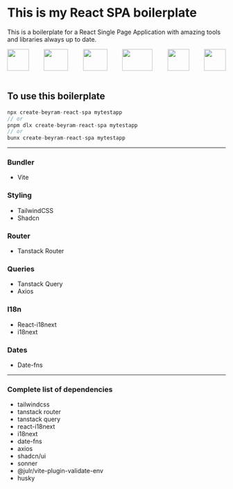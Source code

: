 # This is my React SPA boilerplate

This is a boilerplate for a React Single Page Application with amazing tools and libraries always up to date.

<div style="display:flex; justify-content:space-between; align-items:center">
<img src="https://upload.wikimedia.org/wikipedia/commons/thumb/f/f1/Vitejs-logo.svg/1039px-Vitejs-logo.svg.png" width=50 height=50/>
<img src="https://upload.wikimedia.org/wikipedia/commons/thumb/3/30/React_Logo_SVG.svg/1200px-React_Logo_SVG.svg.png" width=56 height=50/>
<img src="https://avatars.githubusercontent.com/u/139895814?v=4" width=56 height=50/>
<img src="https://upload.wikimedia.org/wikipedia/commons/thumb/d/d5/Tailwind_CSS_Logo.svg/2560px-Tailwind_CSS_Logo.svg.png" width=70 height=50/>
<img src="https://tanstack.com/assets/splash-dark-8nwlc0Nt.png" width=50 height=50/>
<img src="https://avatars.githubusercontent.com/u/8546082?s=280&v=4" width=50 height=50/>
</div>

<br/>

## To use this boilerplate

```js
npx create-beyram-react-spa mytestapp
// or
pnpm dlx create-beyram-react-spa mytestapp
// or 
bunx create-beyram-react-spa mytestapp
```

---

### Bundler

- Vite

### Styling

- TailwindCSS
- Shadcn

### Router

- Tanstack Router

### Queries

- Tanstack Query
- Axios

### I18n

- React-i18next
- i18next

### Dates

- Date-fns

---

### Complete list of dependencies

- tailwindcss
- tanstack router
- tanstack query
- react-i18next
- i18next
- date-fns
- axios
- shadcn/ui
- sonner
- @julr/vite-plugin-validate-env
- husky
